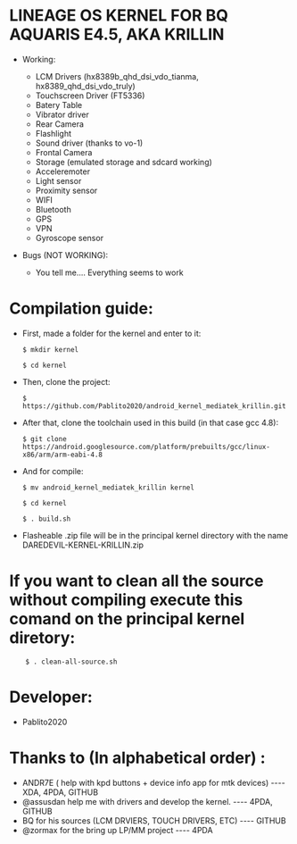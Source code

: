 # LINEAGE OS KERNEL FOR BQ AQUARIS E4.5, AKA KRILLIN

* Working:

  * LCM Drivers (hx8389b_qhd_dsi_vdo_tianma, hx8389_qhd_dsi_vdo_truly)
  * Touchscreen Driver (FT5336)
  * Batery Table
  * Vibrator driver
  * Rear Camera
  * Flashlight
  * Sound driver (thanks to vo-1)
  * Frontal Camera
  * Storage (emulated storage and sdcard working)
  * Acceleremoter
  * Light sensor
  * Proximity sensor
  * WIFI
  * Bluetooth
  * GPS
  * VPN
  * Gyroscope sensor

* Bugs (NOT WORKING):

  * You tell me.... Everything seems to work

# Compilation guide:
  
  * First, made a folder for the kernel and enter to it:

        $ mkdir kernel

        $ cd kernel

  * Then, clone the project: 

        $ https://github.com/Pablito2020/android_kernel_mediatek_krillin.git

  * After that, clone the toolchain used in this build (in that case gcc 4.8): 

        $ git clone https://android.googlesource.com/platform/prebuilts/gcc/linux-x86/arm/arm-eabi-4.8

  * And for compile:

        $ mv android_kernel_mediatek_krillin kernel

        $ cd kernel

        $ . build.sh

  * Flasheable .zip file will be in the principal kernel directory with the name DAREDEVIL-KERNEL-KRILLIN.zip

# If you want to clean all the source without compiling execute this comand on the principal kernel diretory:

        $ . clean-all-source.sh

# Developer:

   * Pablito2020

# Thanks to (In alphabetical order) :

   * ANDR7E ( help with kpd buttons + device info app for mtk devices) ---- XDA, 4PDA, GITHUB
   * @assusdan help me with drivers and develop the kernel. ---- 4PDA, GITHUB
   * BQ for his sources (LCM DRVIERS, TOUCH DRIVERS, ETC) ---- GITHUB
   * @zormax for the bring up LP/MM project ---- 4PDA
    
